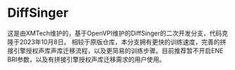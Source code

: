 # DiffSinger

这是由XMTech维护的，基于OpenVPI维护的DiffSinger的二次开发分支，代码克隆于2023年10月8日。
相较于原版仓库，本分支拥有更快的训练速度，完善的拼接引擎授权声库声库迁移流程，以及更简易的训练步骤。目前推荐暂不开启ENE BRI参数，以及有拼接引擎授权声库迁移需求的用户使用。